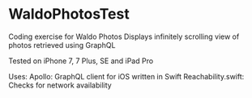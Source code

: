 # WaldoPhotosTest

Coding exercise for Waldo Photos
  Displays infinitely scrolling view of photos retrieved using GraphQL
  
  Tested on iPhone 7, 7 Plus, SE and iPad Pro

Uses:
  Apollo: GraphQL client for iOS written in Swift
  Reachability.swift: Checks for network availability
  
  
